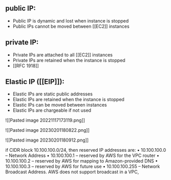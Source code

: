## public IP:

*   Public IP is dynamic and lost when instance is stopped
*   Public IPs cannot be moved between [[EC2]] instances

## private IP:

*   Private IPs are attached to all [[EC2]] instances  
*   Private IPs are retained when the instance is stopped
*   [[RFC 1918]]


## Elastic IP ([[EIP]]):

*   Elastic IPs are static public addresses  
*   Elastic IPs are retained when the instance is stopped  
*   Elastic IPs can be moved between instances  
*   Elastic IPs are chargeable if not used

![[Pasted image 20221117173119.png]]



![[Pasted image 20230201180822.png]]

![[Pasted image 20230201180912.png]]

if CIDR block 10.100.100.0/24, then reserved IP addresses are: • 10.100.100.0 – Network Address • 10.100.100.1 – reserved by AWS for the VPC router • 10.100.100.2 – reserved by AWS for mapping to Amazon-provided DNS • 10.100.100.3 – reserved by AWS for future use • 10.100.100.255 – Network Broadcast Address. AWS does not support broadcast in a VPC,